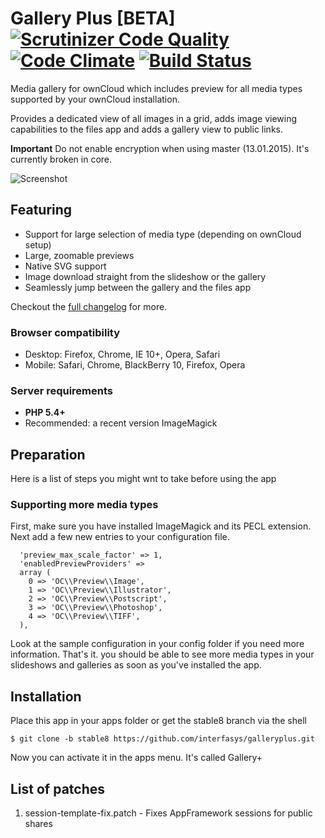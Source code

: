 # Gallery Plus [BETA] [![Scrutinizer Code Quality](https://scrutinizer-ci.com/g/interfasys/galleryplus/badges/quality-score.png?b=stable7)](https://scrutinizer-ci.com/g/interfasys/galleryplus/?branch=stable7) [![Code Climate](https://codeclimate.com/github/interfasys/galleryplus/badges/gpa.svg)](https://codeclimate.com/github/interfasys/galleryplus) [![Build Status](https://travis-ci.org/interfasys/galleryplus.svg?branch=stable7)](https://travis-ci.org/interfasys/galleryplus)
Media gallery for ownCloud which includes preview for all media types supported by your ownCloud installation.

Provides a dedicated view of all images in a grid, adds image viewing capabilities to the files app and adds a gallery view to public links.

**Important** Do not enable encryption when using master (13.01.2015). It's currently broken in core.

![Screenshot](http://i.imgur.com/fxIai8t.jpg)
## Featuring
* Support for large selection of media type (depending on ownCloud setup)
* Large, zoomable previews
* Native SVG support
* Image download straight from the slideshow or the gallery
* Seamlessly jump between the gallery and the files app

Checkout the [full changelog](CHANGELOG.md) for more.

### Browser compatibility
* Desktop: Firefox, Chrome, IE 10+, Opera, Safari
* Mobile: Safari, Chrome, BlackBerry 10, Firefox, Opera

### Server requirements
* **PHP 5.4+**
* Recommended: a recent version ImageMagick

## Preparation
Here is a list of steps you might wnt to take before using the app

### Supporting more media types
First, make sure you have installed ImageMagick and its PECL extension.
Next add a few new entries to your configuration file.

```
  'preview_max_scale_factor' => 1,
  'enabledPreviewProviders' =>
  array (
    0 => 'OC\\Preview\\Image',
    1 => 'OC\\Preview\\Illustrator',
    2 => 'OC\\Preview\\Postscript',
    3 => 'OC\\Preview\\Photoshop',
    4 => 'OC\\Preview\\TIFF',
  ),
```
Look at the sample configuration in your config folder if you need more information.
That's it. you should be able to see more media types in your slideshows and galleries as soon as you've installed the app.

## Installation
Place this app in your apps folder or get the stable8 branch via the shell

```
$ git clone -b stable8 https://github.com/interfasys/galleryplus.git
```

Now you can activate it in the apps menu. It's called Gallery+

## List of patches
1. session-template-fix.patch - Fixes AppFramework sessions for public shares

